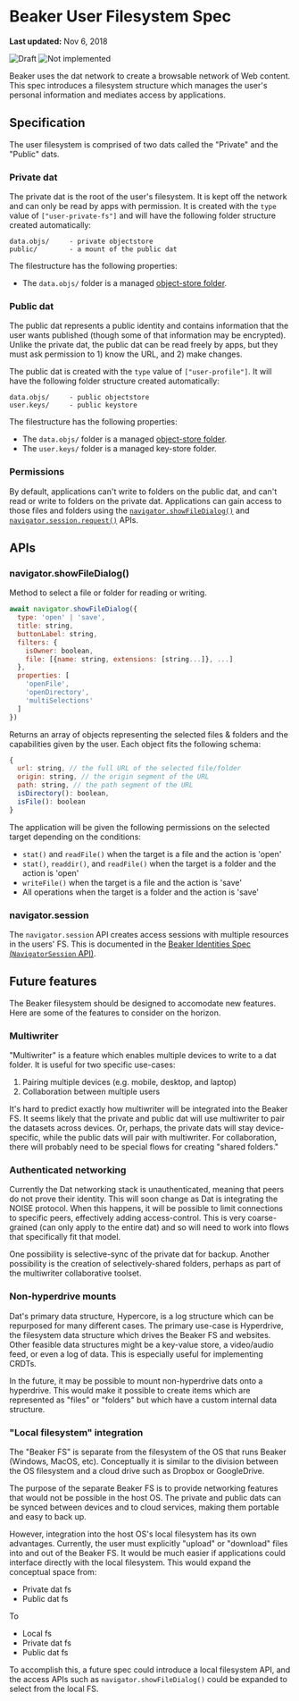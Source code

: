 # Beaker User Filesystem Spec

**Last updated:** Nov 6, 2018

![Draft](https://img.shields.io/badge/Draft-In%20progress-yellow.svg) ![Not implemented](https://img.shields.io/badge/Status-Not%20implemented-red.svg)

Beaker uses the dat network to create a browsable network of Web content. This spec introduces a filesystem structure which manages the user's personal information and mediates access by applications.

## Specification

The user filesystem is comprised of two dats called the "Private" and the "Public" dats.

### Private dat

The private dat is the root of the user's filesystem. It is kept off the network and can only be read by apps with permission. It is created with the `type` value of `["user-private-fs"]` and will have the following folder structure created automatically:

```
data.objs/     - private objectstore
public/        - a mount of the public dat
```

The filestructure has the following properties:

 - The `data.objs/` folder is a managed [object-store folder](./object-store-folder.md).

### Public dat

The public dat represents a public identity and contains information that the user wants published (though some of that information may be encrypted). Unlike the private dat, the public dat can be read freely by apps, but they must ask permission to 1) know the URL, and 2) make changes.

The public dat is created with the `type` value of `["user-profile"]`. It will have the following folder structure created automatically:

```
data.objs/     - public objectstore
user.keys/     - public keystore
```

The filestructure has the following properties:

 - The `data.objs/` folder is a managed [object-store folder](./object-store-folder.md).
 - The `user.keys/` folder is a managed key-store folder.

### Permissions

By default, applications can't write to folders on the public dat, and can't read or write to folders on the private dat. Applications can gain access to those files and folders using the [`navigator.showFileDialog()`](#navigator-showFileDialog) and [`navigator.session.request()`](./beaker-identities.md#navigatorsession-api) APIs.

## APIs

### navigator.showFileDialog()

Method to select a file or folder for reading or writing.

```js
await navigator.showFileDialog({
  type: 'open' | 'save',
  title: string,
  buttonLabel: string,
  filters: {
    isOwner: boolean,
    file: [{name: string, extensions: [string...]}, ...]
  },
  properties: [
    'openFile',
    'openDirectory',
    'multiSelections'
  ]
})
```

Returns an array of objects representing the selected files & folders and the capabilities given by the user. Each object fits the following schema:

```js
{
  url: string, // the full URL of the selected file/folder
  origin: string, // the origin segment of the URL
  path: string, // the path segment of the URL
  isDirectory(): boolean,
  isFile(): boolean
}
```

The application will be given the following permissions on the selected target depending on the conditions:

 - `stat()` and `readFile()` when the target is a file and the action is 'open'
 - `stat()`, `readdir()`, and `readFile()` when the target is a folder and the action is 'open'
 - `writeFile()` when the target is a file and the action is 'save'
 - All operations when the target is a folder and the action is 'save'

### navigator.session

The `navigator.session` API creates access sessions with multiple resources in the users' FS. This is documented in the [Beaker Identities Spec (`NavigatorSession` API)](./beaker-identities.md#navigatorsession-api).

## Future features

The Beaker filesystem should be designed to accomodate new features. Here are some of the features to consider on the horizon.

### Multiwriter

"Multiwriter" is a feature which enables multiple devices to write to a dat folder. It is useful for two specific use-cases:

 1. Pairing multiple devices (e.g. mobile, desktop, and laptop)
 2. Collaboration between multiple users

It's hard to predict exactly how multiwriter will be integrated into the Beaker FS. It seems likely that the private and public dat will use multiwriter to pair the datasets across devices. Or, perhaps, the private dats will stay device-specific, while the public dats will pair with multiwriter. For collaboration, there will probably need to be special flows for creating "shared folders."

### Authenticated networking

Currently the Dat networking stack is unauthenticated, meaning that peers do not prove their identity. This will soon change as Dat is integrating the NOISE protocol. When this happens, it will be possible to limit connections to specific peers, effectively adding access-control. This is very coarse-grained (can only apply to the entire dat) and so will need to work into flows that specifically fit that model.

One possibility is selective-sync of the private dat for backup. Another possibility is the creation of selectively-shared folders, perhaps as part of the multiwriter collaborative toolset.

### Non-hyperdrive mounts

Dat's primary data structure, Hypercore, is a log structure which can be repurposed for many different cases. The primary use-case is Hyperdrive, the filesystem data structure which drives the Beaker FS and websites. Other feasible data structures might be a key-value store, a video/audio feed, or even a log of data. This is especially useful for implementing CRDTs.

In the future, it may be possible to mount non-hyperdrive dats onto a hyperdrive. This would make it possible to create items which are represented as "files" or "folders" but which have a custom internal data structure.

### "Local filesystem" integration

The "Beaker FS" is separate from the filesystem of the OS that runs Beaker (Windows, MacOS, etc). Conceptually it is similar to the division between the OS filesystem and a cloud drive such as Dropbox or GoogleDrive.

The purpose of the separate Beaker FS is to provide networking features that would not be possible in the host OS. The private and public dats can be synced between devices and to cloud services, making them portable and easy to back up.

However, integration into the host OS's local filesystem has its own advantages. Currently, the user must explicitly "upload" or "download" files into and out of the Beaker FS. It would be much easier if applications could interface directly with the local filesystem. This would expand the conceptual space from:

 - Private dat fs
 - Public dat fs
 
To

 - Local fs
 - Private dat fs
 - Public dat fs

To accomplish this, a future spec could introduce a local filesystem API, and the access APIs such as `navigator.showFileDialog()` could be expanded to select from the local FS.
